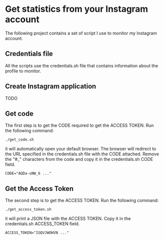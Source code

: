# Get statistics from your Instagram account

The following project contains a set of script I use to monitor my Instagram account.

## Credentials file

All the scripts use the credentials.sh file that contains information about the profile to monitor.

## Create Instagram application

TODO

## Get code

The first step is to get the CODE required to get the ACCESS TOKEN. Run the following command:

```
./get_code.sh
```

it will automatically open your default browser. The browser will redirect to the URL specified in the credentials.sh file with the CODE attached. Remove the "#\_" characters from the code and copy it in the credentials.sh CODE field.

```
CODE="AQDa-oNW_6 ..."
```

## Get the Access Token

The second step is to get the ACCESS TOKEN. Run the following command:

```
./get_access_token.sh
```

it will print a JSON file with the ACCESS TOKEN. Copy it in the credentials.sh ACCESS_TOKEN field.

```
ACCESS_TOKEN="IGQVJWOHVN ..."
```
